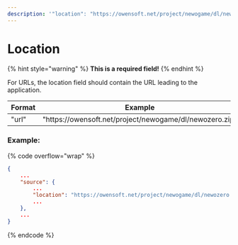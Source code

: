 ```yaml
---
description: '"location": "https://owensoft.net/project/newogame/dl/newozero.zip"'
---
```


# Location

{% hint style="warning" %}
**This is a required field!**
{% endhint %}

For URLs, the location field should contain the URL leading to the application.

<table data-full-width="false"><thead><tr><th width="111">Format</th><th>Example</th></tr></thead><tbody><tr><td>"url"</td><td>"https://owensoft.net/project/newogame/dl/newozero.zip"</td></tr></tbody></table>

### Example:

{% code overflow="wrap" %}
```json
{
    ...
    "source": {
        ...
        "location": "https://owensoft.net/project/newogame/dl/newozero.zip",
        ...
    },
    ...
}
```
{% endcode %}
